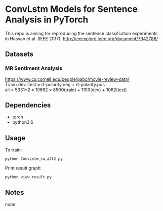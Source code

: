 # ConvLstm Models for Sentence Analysis in PyTorch
This repo is aiming for reproducing the sentence classifcation experiments in Hassan et al. (IEEE 2017).
http://ieeexplore.ieee.org/document/7942788/

## Datasets  
### MR Sentiment Analysis  

https://www.cs.cornell.edu/people/pabo/movie-review-data/  
Train+dev+test = rt-polarity.neg + rt-polarity.pos  
all = 5331*2 = 10662 = 8500(train) + 1100(dev) + 1062(test) 

## Dependencies  
* torch  
* python3.6

## Usage  
To train: 
 
    python ConvLstm_sa_all2.py  

Print result graph:  

    python view_result.py
    

## Notes  
none
 

 
 
